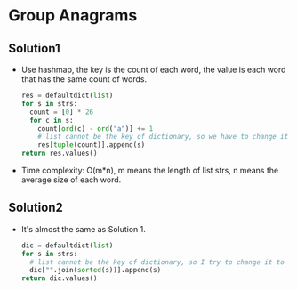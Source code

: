 # Group Anagrams

## Solution1

- Use hashmap, the key is the count of each word, the value is each word that has the same count of words.

  ```python
  res = defaultdict(list)
  for s in strs:
    count = [0] * 26
    for c in s:
      count[ord(c) - ord("a")] += 1
      # list cannot be the key of dictionary, so we have to change it to tuple.
      res[tuple(count)].append(s)
  return res.values()
  ```

  

- Time complexity: O(m*n), m means the length of list strs, n means the average size of each word.

## Solution2

- It's almost the same as Solution 1.

  ```python
  dic = defaultdict(list)
  for s in strs:
    # list cannot be the key of dictionary, so I try to change it to str.
    dic["".join(sorted(s))].append(s)
  return dic.values()
  ```

  